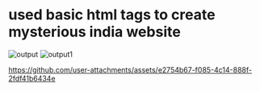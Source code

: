 # used basic html tags to create mysterious india website
![output](https://github.com/user-attachments/assets/61663d2b-7103-468f-b94b-51fb751c6343)
![output1](https://github.com/user-attachments/assets/6c3e3691-db3d-43f6-bfa4-926687be2fbd)


https://github.com/user-attachments/assets/e2754b67-f085-4c14-888f-2fdf41b6434e

